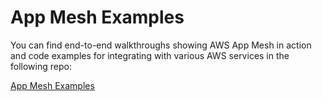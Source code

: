 # App Mesh Examples<a name="examples"></a>

You can find end\-to\-end walkthroughs showing AWS App Mesh in action and code examples for integrating with various AWS services in the following repo:

[App Mesh Examples](https://github.com/aws/aws-app-mesh-examples)